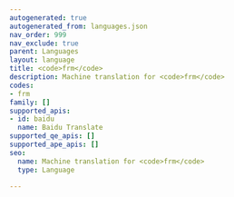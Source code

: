 ```yaml
---
autogenerated: true
autogenerated_from: languages.json
nav_order: 999
nav_exclude: true
parent: Languages
layout: language
title: <code>frm</code>
description: Machine translation for <code>frm</code>
codes:
- frm
family: []
supported_apis:
- id: baidu
  name: Baidu Translate
supported_qe_apis: []
supported_ape_apis: []
seo:
  name: Machine translation for <code>frm</code>
  type: Language

---
```



